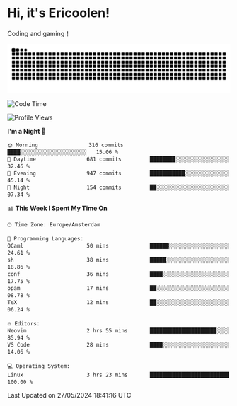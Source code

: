 # Hi, it's Ericoolen!
Coding and gaming！

<picture>
  <source media="(prefers-color-scheme: dark)" srcset="https://raw.githubusercontent.com/Eric-Song-Nop/Eric-Song-Nop/output/github-contribution-grid-snake-dark.svg">
  <source media="(prefers-color-scheme: light)" srcset="https://raw.githubusercontent.com/Eric-Song-Nop/Eric-Song-Nop/output/github-contribution-grid-snake.svg">
  <img alt="github contribution grid snake animation" src="https://raw.githubusercontent.com/Eric-Song-Nop/Eric-Song-Nop/output/github-contribution-grid-snake.svg">
</picture>

<!--START_SECTION:waka-->
![Code Time](http://img.shields.io/badge/Code%20Time-1%2C342%20hrs%2034%20mins-blue)

![Profile Views](http://img.shields.io/badge/Profile%20Views-0-blue)

**I'm a Night 🦉** 

```text
🌞 Morning                316 commits         ████░░░░░░░░░░░░░░░░░░░░░   15.06 % 
🌆 Daytime                681 commits         ████████░░░░░░░░░░░░░░░░░   32.46 % 
🌃 Evening                947 commits         ███████████░░░░░░░░░░░░░░   45.14 % 
🌙 Night                  154 commits         ██░░░░░░░░░░░░░░░░░░░░░░░   07.34 % 
```


📊 **This Week I Spent My Time On** 

```text
🕑︎ Time Zone: Europe/Amsterdam

💬 Programming Languages: 
OCaml                    50 mins             ██████░░░░░░░░░░░░░░░░░░░   24.61 % 
sh                       38 mins             █████░░░░░░░░░░░░░░░░░░░░   18.86 % 
conf                     36 mins             ████░░░░░░░░░░░░░░░░░░░░░   17.75 % 
opam                     17 mins             ██░░░░░░░░░░░░░░░░░░░░░░░   08.78 % 
TeX                      12 mins             ██░░░░░░░░░░░░░░░░░░░░░░░   06.24 % 

🔥 Editors: 
Neovim                   2 hrs 55 mins       █████████████████████░░░░   85.94 % 
VS Code                  28 mins             ████░░░░░░░░░░░░░░░░░░░░░   14.06 % 

💻 Operating System: 
Linux                    3 hrs 23 mins       █████████████████████████   100.00 % 
```


 Last Updated on 27/05/2024 18:41:16 UTC
<!--END_SECTION:waka-->
